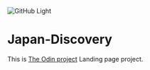 ![GitHub Light](https://github.com/github-light.png#gh-dark-mode-only)
# Japan-Discovery
This is [The Odin project](https://www.theodinproject.com/paths/foundations/courses/foundations/lessons/landing-page/) Landing page project.

